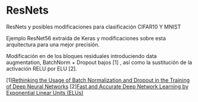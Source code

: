 # ResNets
ResNets y posibles modificaciones para clasificación CIFAR10 Y MNIST

Ejemplo ResNet56 extraída de Keras y modificaciones sobre esta arquitectura para una mejor precisión.

Modificación en de los bloques residuales introduciendo data augmentation, BatchNorm + Dropout bajos [1] , así como la sustitución de la activación RELU por ELU [2].

[1][Rethinking the Usage of Batch Normalization and Dropout in the Training of Deep Neural Networks](https://arxiv.org/pdf/1905.05928.pdf)
[2][Fast and Accurate Deep Network Learning by Exponential Linear Units (ELUs)](https://arxiv.org/abs/1511.07289)
